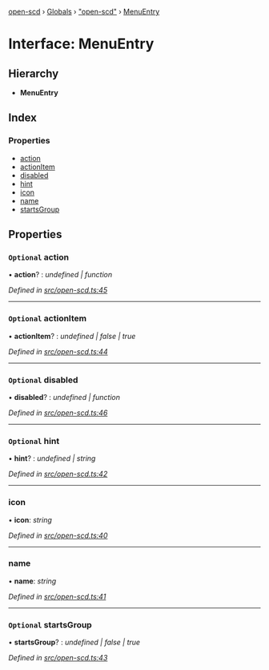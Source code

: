 [open-scd](../README.md) › [Globals](../globals.md) › ["open-scd"](../modules/_open_scd_.md) › [MenuEntry](_open_scd_.menuentry.md)

# Interface: MenuEntry

## Hierarchy

* **MenuEntry**

## Index

### Properties

* [action](_open_scd_.menuentry.md#optional-action)
* [actionItem](_open_scd_.menuentry.md#optional-actionitem)
* [disabled](_open_scd_.menuentry.md#optional-disabled)
* [hint](_open_scd_.menuentry.md#optional-hint)
* [icon](_open_scd_.menuentry.md#icon)
* [name](_open_scd_.menuentry.md#name)
* [startsGroup](_open_scd_.menuentry.md#optional-startsgroup)

## Properties

### `Optional` action

• **action**? : *undefined | function*

*Defined in [src/open-scd.ts:45](https://github.com/openscd/open-scd/blob/56480b8/src/open-scd.ts#L45)*

___

### `Optional` actionItem

• **actionItem**? : *undefined | false | true*

*Defined in [src/open-scd.ts:44](https://github.com/openscd/open-scd/blob/56480b8/src/open-scd.ts#L44)*

___

### `Optional` disabled

• **disabled**? : *undefined | function*

*Defined in [src/open-scd.ts:46](https://github.com/openscd/open-scd/blob/56480b8/src/open-scd.ts#L46)*

___

### `Optional` hint

• **hint**? : *undefined | string*

*Defined in [src/open-scd.ts:42](https://github.com/openscd/open-scd/blob/56480b8/src/open-scd.ts#L42)*

___

###  icon

• **icon**: *string*

*Defined in [src/open-scd.ts:40](https://github.com/openscd/open-scd/blob/56480b8/src/open-scd.ts#L40)*

___

###  name

• **name**: *string*

*Defined in [src/open-scd.ts:41](https://github.com/openscd/open-scd/blob/56480b8/src/open-scd.ts#L41)*

___

### `Optional` startsGroup

• **startsGroup**? : *undefined | false | true*

*Defined in [src/open-scd.ts:43](https://github.com/openscd/open-scd/blob/56480b8/src/open-scd.ts#L43)*
